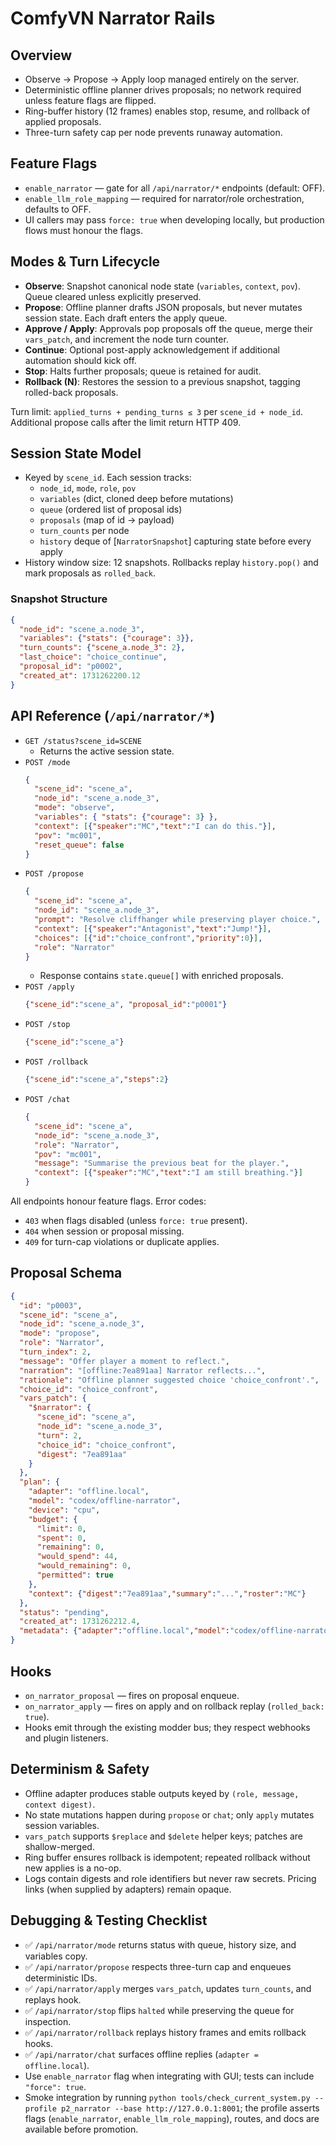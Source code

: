 # ComfyVN Narrator Rails

## Overview
- Observe → Propose → Apply loop managed entirely on the server.
- Deterministic offline planner drives proposals; no network required unless feature flags are flipped.
- Ring-buffer history (12 frames) enables stop, resume, and rollback of applied proposals.
- Three-turn safety cap per node prevents runaway automation.

## Feature Flags
- `enable_narrator` — gate for all `/api/narrator/*` endpoints (default: OFF).
- `enable_llm_role_mapping` — required for narrator/role orchestration, defaults to OFF.
- UI callers may pass `force: true` when developing locally, but production flows must honour the flags.

## Modes & Turn Lifecycle
- **Observe**: Snapshot canonical node state (`variables`, `context`, `pov`). Queue cleared unless explicitly preserved.
- **Propose**: Offline planner drafts JSON proposals, but never mutates session state. Each draft enters the apply queue.
- **Approve / Apply**: Approvals pop proposals off the queue, merge their `vars_patch`, and increment the node turn counter.
- **Continue**: Optional post-apply acknowledgement if additional automation should kick off.
- **Stop**: Halts further proposals; queue is retained for audit.
- **Rollback (N)**: Restores the session to a previous snapshot, tagging rolled-back proposals.

Turn limit: `applied_turns + pending_turns ≤ 3` per `scene_id + node_id`. Additional propose calls after the limit return HTTP 409.

## Session State Model
- Keyed by `scene_id`. Each session tracks:
  - `node_id`, `mode`, `role`, `pov`
  - `variables` (dict, cloned deep before mutations)
  - `queue` (ordered list of proposal ids)
  - `proposals` (map of id → payload)
  - `turn_counts` per node
  - `history` deque of [`NarratorSnapshot`] capturing state before every apply
- History window size: 12 snapshots. Rollbacks replay `history.pop()` and mark proposals as `rolled_back`.

### Snapshot Structure
```json
{
  "node_id": "scene_a.node_3",
  "variables": {"stats": {"courage": 3}},
  "turn_counts": {"scene_a.node_3": 2},
  "last_choice": "choice_continue",
  "proposal_id": "p0002",
  "created_at": 1731262200.12
}
```

## API Reference (`/api/narrator/*`)
- `GET /status?scene_id=SCENE`
  - Returns the active session state.
- `POST /mode`
  ```json
  {
    "scene_id": "scene_a",
    "node_id": "scene_a.node_3",
    "mode": "observe",
    "variables": { "stats": {"courage": 3} },
    "context": [{"speaker":"MC","text":"I can do this."}],
    "pov": "mc001",
    "reset_queue": false
  }
  ```
- `POST /propose`
  ```json
  {
    "scene_id": "scene_a",
    "node_id": "scene_a.node_3",
    "prompt": "Resolve cliffhanger while preserving player choice.",
    "context": [{"speaker":"Antagonist","text":"Jump!"}],
    "choices": [{"id":"choice_confront","priority":0}],
    "role": "Narrator"
  }
  ```
  - Response contains `state.queue[]` with enriched proposals.
- `POST /apply`
  ```json
  {"scene_id":"scene_a", "proposal_id":"p0001"}
  ```
- `POST /stop`
  ```json
  {"scene_id":"scene_a"}
  ```
- `POST /rollback`
  ```json
  {"scene_id":"scene_a","steps":2}
  ```
- `POST /chat`
  ```json
  {
    "scene_id": "scene_a",
    "node_id": "scene_a.node_3",
    "role": "Narrator",
    "pov": "mc001",
    "message": "Summarise the previous beat for the player.",
    "context": [{"speaker":"MC","text":"I am still breathing."}]
  }
  ```

All endpoints honour feature flags. Error codes:
- `403` when flags disabled (unless `force: true` present).
- `404` when session or proposal missing.
- `409` for turn-cap violations or duplicate applies.

## Proposal Schema
```json
{
  "id": "p0003",
  "scene_id": "scene_a",
  "node_id": "scene_a.node_3",
  "mode": "propose",
  "role": "Narrator",
  "turn_index": 2,
  "message": "Offer player a moment to reflect.",
  "narration": "[offline:7ea891aa] Narrator reflects...",
  "rationale": "Offline planner suggested choice 'choice_confront'.",
  "choice_id": "choice_confront",
  "vars_patch": {
    "$narrator": {
      "scene_id": "scene_a",
      "node_id": "scene_a.node_3",
      "turn": 2,
      "choice_id": "choice_confront",
      "digest": "7ea891aa"
    }
  },
  "plan": {
    "adapter": "offline.local",
    "model": "codex/offline-narrator",
    "device": "cpu",
    "budget": {
      "limit": 0,
      "spent": 0,
      "remaining": 0,
      "would_spend": 44,
      "would_remaining": 0,
      "permitted": true
    },
    "context": {"digest":"7ea891aa","summary":"...","roster":"MC"}
  },
  "status": "pending",
  "created_at": 1731262212.4,
  "metadata": {"adapter":"offline.local","model":"codex/offline-narrator"}
}
```

## Hooks
- `on_narrator_proposal` — fires on proposal enqueue.
- `on_narrator_apply` — fires on apply and on rollback replay (`rolled_back: true`).
- Hooks emit through the existing modder bus; they respect webhooks and plugin listeners.

## Determinism & Safety
- Offline adapter produces stable outputs keyed by `(role, message, context digest)`.
- No state mutations happen during `propose` or `chat`; only `apply` mutates session variables.
- `vars_patch` supports `$replace` and `$delete` helper keys; patches are shallow-merged.
- Ring buffer ensures rollback is idempotent; repeated rollback without new applies is a no-op.
- Logs contain digests and role identifiers but never raw secrets. Pricing links (when supplied by adapters) remain opaque.

## Debugging & Testing Checklist
- ✅ `/api/narrator/mode` returns status with queue, history size, and variables copy.
- ✅ `/api/narrator/propose` respects three-turn cap and enqueues deterministic IDs.
- ✅ `/api/narrator/apply` merges `vars_patch`, updates `turn_counts`, and replays hook.
- ✅ `/api/narrator/stop` flips `halted` while preserving the queue for inspection.
- ✅ `/api/narrator/rollback` replays history frames and emits rollback hooks.
- ✅ `/api/narrator/chat` surfaces offline replies (`adapter = offline.local`).
- Use `enable_narrator` flag when integrating with GUI; tests can include `"force": true`.
- Smoke integration by running `python tools/check_current_system.py --profile p2_narrator --base http://127.0.0.1:8001`; the profile asserts flags (`enable_narrator`, `enable_llm_role_mapping`), routes, and docs are available before promotion.
